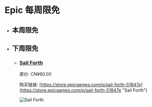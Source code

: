 # Epic 每周限免

- ## 本周限免


- ## 下周限免


  - ### [Sail Forth](https://store.epicgames.com/p/sail-forth-51847e "Sail Forth")

    原价: CN¥60.00

    购买链接: [https://store.epicgames.com/p/sail-forth-51847e](https://store.epicgames.com/p/sail-forth-51847e "Sail Forth")

    ![Sail Forth](https://cdn1.epicgames.com/spt-assets/bf6f7c896b214dd891aa10debb6fbf50/sail-forth-1h4ru.jpg)

